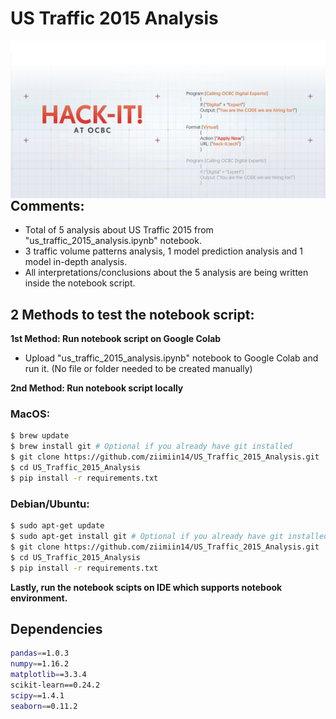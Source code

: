 # **US Traffic 2015 Analysis**

<img src="img/ocbc-hackit.jpg"  width="800" style="float: left;">  

## **Comments:**
- Total of 5 analysis about US Traffic 2015 from "us_traffic_2015_analysis.ipynb" notebook.
- 3 traffic volume patterns analysis, 1 model prediction analysis and 1 model in-depth analysis.
- All interpretations/conclusions about the 5 analysis are being written inside the notebook script.


## 2 Methods to test the notebook script:
**1st Method: Run notebook script on Google Colab**
- Upload "us_traffic_2015_analysis.ipynb" notebook to Google Colab and run it. (No file or folder needed to be created manually)

**2nd Method: Run notebook script locally**


### MacOS:
```bash
$ brew update
$ brew install git # Optional if you already have git installed
$ git clone https://github.com/ziimiin14/US_Traffic_2015_Analysis.git
$ cd US_Traffic_2015_Analysis
$ pip install -r requirements.txt
```
### Debian/Ubuntu:
```bash
$ sudo apt-get update
$ sudo apt-get install git # Optional if you already have git installed 
$ git clone https://github.com/ziimiin14/US_Traffic_2015_Analysis.git
$ cd US_Traffic_2015_Analysis
$ pip install -r requirements.txt
```

**Lastly, run the notebook scipts on IDE which supports notebook environment.**
## Dependencies
```bash
pandas==1.0.3
numpy==1.16.2
matplotlib==3.3.4
scikit-learn==0.24.2
scipy==1.4.1
seaborn==0.11.2
```


